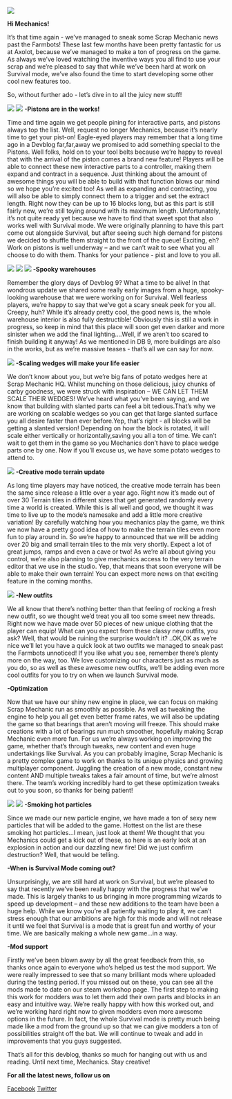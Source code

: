 ![](http://www.scrapmechanic.com/media/1126/coverblog.png)

**Hi Mechanics!**


It’s that time again - we’ve managed to sneak some Scrap Mechanic news past the Farmbots! These last few months have been pretty fantastic for us at Axolot, because we’ve managed to make a ton of progress on the game. As always we’ve loved watching the inventive ways you all find to use your scrap and we’re pleased to say that while we’ve been hard at work on Survival mode, we’ve also found the time to start developing some other cool new features too.

So, without further ado - let’s dive in to all the juicy new stuff!


![](http://www.scrapmechanic.com/media/1120/pistons.png?width=1114px&height=789px)
![](http://www.scrapmechanic.com/media/1119/piston-setting.png?width=1211px&height=661px)
**-Pistons are in the works!**

Time and time again we get people pining for interactive parts, and pistons always top the list. Well, request no longer Mechanics, because it’s nearly time to get your pist-on! Eagle-eyed players may remember that a long time ago in a Devblog far,far,away we promised to add something special to the Pistons. Well folks, hold on to your tool belts because we’re happy to reveal that with the arrival of the piston comes a brand new feature! Players will be able to connect these new interactive parts to a controller, making them expand and contract in a sequence. Just thinking about the amount of awesome things you will be able to build with that function blows our mind so we hope you’re excited too!
As well as expanding and contracting, you will also be able to simply connect them to a trigger and set the extract length. Right now they can be up to 16 blocks long, but as this part is still fairly new, we’re still toying around with its maximum length. Unfortunately, it’s not quite ready yet because we have to find that sweet spot that also works well with Survival mode. We were originally planning to have this part come out alongside Survival, but after seeing such high demand for pistons we decided to shuffle them straight to the front of the queue! Exciting, eh? Work on pistons is well underway – and we can’t wait to see what you all choose to do with them. Thanks for your patience - pist and love to you all.


![](http://www.scrapmechanic.com/media/1125/warehouse1.png?width=1142px&height=548px)
![](http://www.scrapmechanic.com/media/1123/warehouse2.png?width=1169px&height=566px)
![](http://www.scrapmechanic.com/media/1124/warehouse3.png?width=1249px&height=587px)
**-Spooky warehouses**

Remember the glory days of Devblog 9? What a time to be alive! In that wondrous update we shared some really early images from a huge, spooky-looking warehouse that we were working on for Survival. Well fearless players, we’re happy to say that we’ve got a scary sneak peek for you all. Creepy, huh? While it’s already pretty cool, the good news is, the whole warehouse interior is also fully destructible! Obviously this is still a work in progress, so keep in mind that this place will soon get even darker and more sinister when we add the final lighting.…Well, if we aren’t too scared to finish building it anyway! As we mentioned in DB 9, more buildings are also in the works, but as we’re massive teases - that’s all we can say for now.


![](http://www.scrapmechanic.com/media/1122/wedges.png?width=1078px&height=729px)
**-Scaling wedges will make your life easier**

We don’t know about you, but we’re big fans of potato wedges here at Scrap Mechanic HQ. Whilst munching on those delicious, juicy chunks of carby goodness, we were struck with inspiration – WE CAN LET THEM SCALE THEIR WEDGES! We’ve heard what you’ve been saying, and we know that building with slanted parts can feel a bit tedious.That’s why we are working on scalable wedges so you can get that large slanted surface you all desire faster than ever before.Yep, that’s right - all blocks will be getting a slanted version! Depending on how the block is rotated, it will scale either vertically or horizontally,saving you all a ton of time. We can’t wait to get them in the game so you Mechanics don’t have to place wedge parts one by one. Now if you’ll excuse us, we have some potato wedges to attend to.


![](http://www.scrapmechanic.com/media/1121/terrain.png?width=1154px&height=658px)
**-Creative mode terrain update**

As long time players may have noticed, the creative mode terrain has been the same since release a little over a year ago.
Right now it’s made out of over 30 Terrain tiles in different sizes that get generated randomly every time a world is created. While this is all well and good, we thought it was time to live up to the mode’s namesake and add a little more creative variation! By carefully watching how you mechanics play the game, we think we now have a pretty good idea of how to make the terrain tiles even more fun to play around in. So we’re happy to announced that we will be adding over 20 big and small terrain tiles to the mix very shortly. Expect a lot of great jumps, ramps and even a cave or two! As we’re all about giving you control, we’re also planning to give mechanics access to the very terrain editor that we use in the studio. Yep, that means that soon everyone will be able to make their own terrain! You can expect more news on that exciting feature in the coming months.
 

![](http://www.scrapmechanic.com/media/1118/outfits.png?width=1083px&height=1157px)
**-New outfits**

We all know that there’s nothing better than that feeling of rocking a fresh new outfit, so we thought we’d treat you all too some sweet new threads. Right now we have made over 50 pieces of new unique clothing that the player can equip! What can you expect from these classy new outfits, you ask? Well, that would be ruining the surprise wouldn’t it? ..OK,OK as we’re nice we’ll let you have a quick look at two outfits we managed to sneak past the Farmbots unnoticed! If you like what you see, remember there’s plenty more on the way, too. We love customizing our characters just as much as you do, so as well as these awesome new outfits, we’ll be adding even more cool outfits for you to try on when we launch Survival mode.


**-Optimization**

Now that we have our shiny new engine in place, we can focus on making Scrap Mechanic run as smoothly as possible. As well as tweaking the engine to help you all get even better frame rates, we will also be updating the game so that bearings that aren’t moving will freeze. This should make creations with a lot of bearings run much smoother, hopefully making Scrap Mechanic even more fun. For us we’re always working on improving the game, whether that’s through tweaks, new content and even huge undertakings like Survival. As you can probably imagine, Scrap Mechanic is a pretty complex game to work on thanks to its unique physics and growing multiplayer component. Juggling the creation of a new mode, constant new content AND multiple tweaks takes a fair amount of time, but we’re almost there. The team’s working incredibly hard to get these optimization tweaks out to you soon, so thanks for being patient!


![](http://i.imgur.com/bvKHOKr.gif)
![](http://i.imgur.com/oXp2Ls3.gif)
**-Smoking hot particles**

Since we made our new particle engine, we have made a ton of sexy new particles that will be added to the game. Hottest on the list are these smoking hot particles...I mean, just look at them! We thought that you Mechanics could get a kick out of these, so here is an early look at an explosion in action and our dazzling new fire! Did we just confirm destruction? Well, that would be telling.


**-When is Survival Mode coming out?**

Unsurprisingly, we are still hard at work on Survival, but we’re pleased to say that recently we’ve been really happy with the progress that we’ve made.
This is largely thanks to us bringing in more programming wizards to speed up development – and these new additions to the team have been a huge help. While we know you’re all patiently waiting to play it, we can’t stress enough that our ambitions are high for this mode and will not release it until we feel that Survival is a mode that is great fun and worthy of your time. We are basically making a whole new game...in a way.


**-Mod support**

Firstly we’ve been blown away by all the great feedback from this, so thanks once again to everyone who’s helped us test the mod support. We were really impressed to see that so many brilliant mods where uploaded during the testing period. If you missed out on these, you can see all the mods made to date on our steam workshop page.
The first step to making this work for modders was to let them add their own parts and blocks in an easy and intuitive way. We’re really happy with how this worked out, and we’re working hard right now to given modders even more awesome options in the future. In fact, the whole Survival mode is pretty much being made like a mod from the ground up so that we can give modders a ton of possibilities straight off the bat. We will continue to tweak and add in improvements that you guys suggested.


That’s all for this devblog, thanks so much for hanging out with us and reading. 
Until next time, Mechanics. Stay creative!


**For all the latest news, follow us on**

[Facebook](https://www.facebook.com/scrapmechanic/)
[Twitter](https://twitter.com/ScrapMechanic)